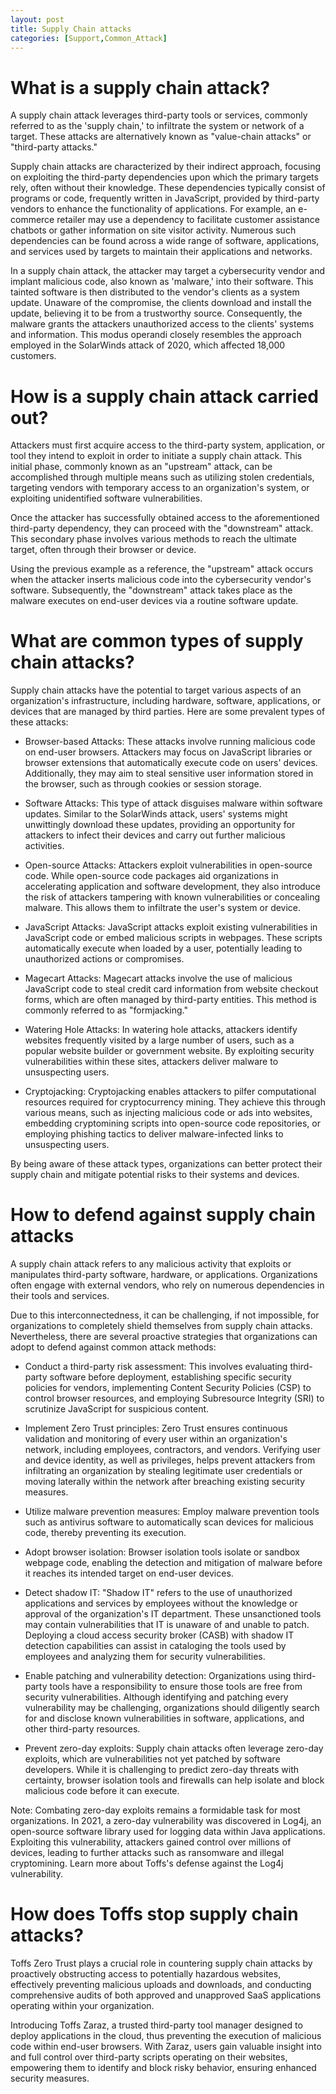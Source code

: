 ```yaml
---
layout: post
title: Supply Chain attacks
categories: [Support,Common_Attack]
---
```

# What is a supply chain attack?
A supply chain attack leverages third-party tools or services, commonly referred to as the 'supply chain,' to infiltrate the system or network of a target. These attacks are alternatively known as "value-chain attacks" or "third-party attacks."

Supply chain attacks are characterized by their indirect approach, focusing on exploiting the third-party dependencies upon which the primary targets rely, often without their knowledge. These dependencies typically consist of programs or code, frequently written in JavaScript, provided by third-party vendors to enhance the functionality of applications. For example, an e-commerce retailer may use a dependency to facilitate customer assistance chatbots or gather information on site visitor activity. Numerous such dependencies can be found across a wide range of software, applications, and services used by targets to maintain their applications and networks.

In a supply chain attack, the attacker may target a cybersecurity vendor and implant malicious code, also known as 'malware,' into their software. This tainted software is then distributed to the vendor's clients as a system update. Unaware of the compromise, the clients download and install the update, believing it to be from a trustworthy source. Consequently, the malware grants the attackers unauthorized access to the clients' systems and information. This modus operandi closely resembles the approach employed in the SolarWinds attack of 2020, which affected 18,000 customers.

# How is a supply chain attack carried out?
Attackers must first acquire access to the third-party system, application, or tool they intend to exploit in order to initiate a supply chain attack. This initial phase, commonly known as an "upstream" attack, can be accomplished through multiple means such as utilizing stolen credentials, targeting vendors with temporary access to an organization's system, or exploiting unidentified software vulnerabilities.

Once the attacker has successfully obtained access to the aforementioned third-party dependency, they can proceed with the "downstream" attack. This secondary phase involves various methods to reach the ultimate target, often through their browser or device.

Using the previous example as a reference, the "upstream" attack occurs when the attacker inserts malicious code into the cybersecurity vendor's software. Subsequently, the "downstream" attack takes place as the malware executes on end-user devices via a routine software update.

# What are common types of supply chain attacks?
Supply chain attacks have the potential to target various aspects of an organization's infrastructure, including hardware, software, applications, or devices that are managed by third parties. Here are some prevalent types of these attacks:

* Browser-based Attacks: These attacks involve running malicious code on end-user browsers. Attackers may focus on JavaScript libraries or browser extensions that automatically execute code on users' devices. Additionally, they may aim to steal sensitive user information stored in the browser, such as through cookies or session storage.

* Software Attacks: This type of attack disguises malware within software updates. Similar to the SolarWinds attack, users' systems might unwittingly download these updates, providing an opportunity for attackers to infect their devices and carry out further malicious activities.

* Open-source Attacks: Attackers exploit vulnerabilities in open-source code. While open-source code packages aid organizations in accelerating application and software development, they also introduce the risk of attackers tampering with known vulnerabilities or concealing malware. This allows them to infiltrate the user's system or device.

* JavaScript Attacks: JavaScript attacks exploit existing vulnerabilities in JavaScript code or embed malicious scripts in webpages. These scripts automatically execute when loaded by a user, potentially leading to unauthorized actions or compromises.

* Magecart Attacks: Magecart attacks involve the use of malicious JavaScript code to steal credit card information from website checkout forms, which are often managed by third-party entities. This method is commonly referred to as "formjacking."

* Watering Hole Attacks: In watering hole attacks, attackers identify websites frequently visited by a large number of users, such as a popular website builder or government website. By exploiting security vulnerabilities within these sites, attackers deliver malware to unsuspecting users.

* Cryptojacking: Cryptojacking enables attackers to pilfer computational resources required for cryptocurrency mining. They achieve this through various means, such as injecting malicious code or ads into websites, embedding cryptomining scripts into open-source code repositories, or employing phishing tactics to deliver malware-infected links to unsuspecting users.

By being aware of these attack types, organizations can better protect their supply chain and mitigate potential risks to their systems and devices.

# How to defend against supply chain attacks
A supply chain attack refers to any malicious activity that exploits or manipulates third-party software, hardware, or applications. Organizations often engage with external vendors, who rely on numerous dependencies in their tools and services.

Due to this interconnectedness, it can be challenging, if not impossible, for organizations to completely shield themselves from supply chain attacks. Nevertheless, there are several proactive strategies that organizations can adopt to defend against common attack methods:

* Conduct a third-party risk assessment: This involves evaluating third-party software before deployment, establishing specific security policies for vendors, implementing Content Security Policies (CSP) to control browser resources, and employing Subresource Integrity (SRI) to scrutinize JavaScript for suspicious content.

* Implement Zero Trust principles: Zero Trust ensures continuous validation and monitoring of every user within an organization's network, including employees, contractors, and vendors. Verifying user and device identity, as well as privileges, helps prevent attackers from infiltrating an organization by stealing legitimate user credentials or moving laterally within the network after breaching existing security measures.

* Utilize malware prevention measures: Employ malware prevention tools such as antivirus software to automatically scan devices for malicious code, thereby preventing its execution.

* Adopt browser isolation: Browser isolation tools isolate or sandbox webpage code, enabling the detection and mitigation of malware before it reaches its intended target on end-user devices.

* Detect shadow IT: "Shadow IT" refers to the use of unauthorized applications and services by employees without the knowledge or approval of the organization's IT department. These unsanctioned tools may contain vulnerabilities that IT is unaware of and unable to patch. Deploying a cloud access security broker (CASB) with shadow IT detection capabilities can assist in cataloging the tools used by employees and analyzing them for security vulnerabilities.

* Enable patching and vulnerability detection: Organizations using third-party tools have a responsibility to ensure those tools are free from security vulnerabilities. Although identifying and patching every vulnerability may be challenging, organizations should diligently search for and disclose known vulnerabilities in software, applications, and other third-party resources.

* Prevent zero-day exploits: Supply chain attacks often leverage zero-day exploits, which are vulnerabilities not yet patched by software developers. While it is challenging to predict zero-day threats with certainty, browser isolation tools and firewalls can help isolate and block malicious code before it can execute.

Note: Combating zero-day exploits remains a formidable task for most organizations. In 2021, a zero-day vulnerability was discovered in Log4j, an open-source software library used for logging data within Java applications. Exploiting this vulnerability, attackers gained control over millions of devices, leading to further attacks such as ransomware and illegal cryptomining. Learn more about Toffs's defense against the Log4j vulnerability.

# How does Toffs stop supply chain attacks?
Toffs Zero Trust plays a crucial role in countering supply chain attacks by proactively obstructing access to potentially hazardous websites, effectively preventing malicious uploads and downloads, and conducting comprehensive audits of both approved and unapproved SaaS applications operating within your organization.

Introducing Toffs Zaraz, a trusted third-party tool manager designed to deploy applications in the cloud, thus preventing the execution of malicious code within end-user browsers. With Zaraz, users gain valuable insight into and full control over third-party scripts operating on their websites, empowering them to identify and block risky behavior, ensuring enhanced security measures.